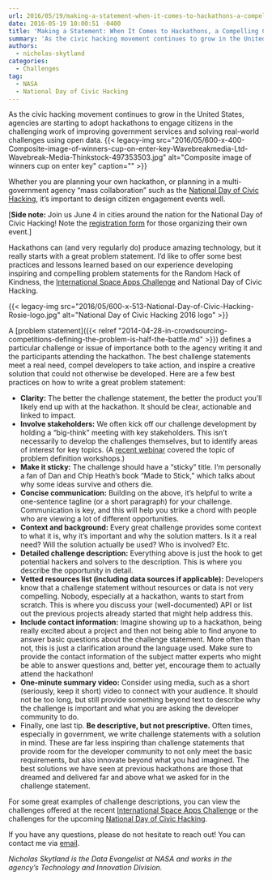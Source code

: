 ```yaml
---
url: 2016/05/19/making-a-statement-when-it-comes-to-hackathons-a-compelling-challenge-statement-is-key-to-success.md
date: 2016-05-19 10:00:51 -0400
title: 'Making a Statement: When It Comes to Hackathons, a Compelling Challenge Statement Is Key to Success'
summary: 'As the civic hacking movement continues to grow in the United States, agencies are starting to adopt hackathons to engage citizens in the challenging work of improving government services and solving real-world challenges using open data. Whether you are planning your own hackathon, or planning in a multi-government agency &#8220;mass collaboration&#8221; such as the National'
authors:
  - nicholas-skytland
categories:
  - Challenges
tag:
  - NASA
  - National Day of Civic Hacking
---
```


As the civic hacking movement continues to grow in the United States, agencies are starting to adopt hackathons to engage citizens in the challenging work of improving government services and solving real-world challenges using open data. {{< legacy-img src="2016/05/600-x-400-Composite-image-of-winners-cup-on-enter-key-Wavebreakmedia-Ltd-Wavebreak-Media-Thinkstock-497353503.jpg" alt="Composite image of winners cup on enter key" caption="" >}} 

Whether you are planning your own hackathon, or planning in a multi-government agency &#8220;mass collaboration&#8221; such as the [National Day of Civic Hacking](https://www.codeforamerica.org/events/national-day-2016), it’s important to design citizen engagement events well.

[**Side note:** Join us June 4 in cities around the nation for the National Day of Civic Hacking! Note the [registration form](https://cfa.typeform.com/to/TPDQuo) for those organizing their own event.]

Hackathons can (and very regularly do) produce amazing technology, but it really starts with a great problem statement. I’d like to offer some best practices and lessons learned based on our experience developing inspiring and compelling problem statements for the Random Hack of Kindness, the [International Space Apps Challenge](https://2016.spaceappschallenge.org/) and National Day of Civic Hacking.

{{< legacy-img src="2016/05/600-x-513-National-Day-of-Civic-Hacking-Rosie-logo.jpg" alt="National Day of Civic Hacking 2016 logo" >}}

A [problem statement]({{< relref "2014-04-28-in-crowdsourcing-competitions-defining-the-problem-is-half-the-battle.md" >}}) defines a particular challenge or issue of importance both to the agency writing it and the participants attending the hackathon. The best challenge statements meet a real need, compel developers to take action, and inspire a creative solution that could not otherwise be developed. Here are a few best practices on how to write a great problem statement:

  * **Clarity:** The better the challenge statement, the better the product you’ll likely end up with at the hackathon. It should be clear, actionable and linked to impact.
  * **Involve stakeholders:** We often kick off our challenge development by holding a “big-think” meeting with key stakeholders. This isn’t necessarily to develop the challenges themselves, but to identify areas of interest for key topics. (A [recent webinar](https://www.youtube.com/watch?v=aOT9vzNY8sY&feature=youtu.be) covered the topic of problem definition workshops.)
  * **Make it sticky:** The challenge should have a “sticky” title. I’m personally a fan of Dan and Chip Heath’s book “Made to Stick,” which talks about why some ideas survive and others die.
  * **Concise communication:** Building on the above, it’s helpful to write a one-sentence tagline (or a short paragraph) for your challenge. Communication is key, and this will help you strike a chord with people who are viewing a lot of different opportunities.
  * **Context and background:** Every great challenge provides some context to what it is, why it&#8217;s important and why the solution matters. Is it a real need? Will the solution actually be used? Who is involved? Etc.
  * **Detailed challenge description:** Everything above is just the hook to get potential hackers and solvers to the description. This is where you describe the opportunity in detail.
  * **Vetted resources list (including data sources if applicable):** Developers know that a challenge statement without resources or data is not very compelling. Nobody, especially at a hackathon, wants to start from scratch. This is where you discuss your (well-documented) API or list out the previous projects already started that might help address this.
  * **Include contact information:** Imagine showing up to a hackathon, being really excited about a project and then not being able to find anyone to answer basic questions about the challenge statement. More often than not, this is just a clarification around the language used. Make sure to provide the contact information of the subject matter experts who might be able to answer questions and, better yet, encourage them to actually attend the hackathon!
  * **One-minute summary video:** Consider using media, such as a short (seriously, keep it short) video to connect with your audience. It should not be too long, but still provide something beyond text to describe why the challenge is important and what you are asking the developer community to do.
  * Finally, one last tip. **Be descriptive, but not prescriptive.** Often times, especially in government, we write challenge statements with a solution in mind. These are far less inspiring than challenge statements that provide room for the developer community to not only meet the basic requirements, but also innovate beyond what you had imagined. The best solutions we have seen at previous hackathons are those that dreamed and delivered far and above what we asked for in the challenge statement.

For some great examples of challenge descriptions, you can view the challenges offered at the recent [International Space Apps Challenge](https://2016.spaceappschallenge.org/challenges) or the challenges for the upcoming [National Day of Civic Hacking](http://hackforchange.org/).

If you have any questions, please do not hesitate to reach out! You can contact me via [email](mailto:nicholas.g.skytland@nasa.gov).

_Nicholas Skytland is the Data Evangelist at NASA and works in the agency&#8217;s Technology and Innovation Division._